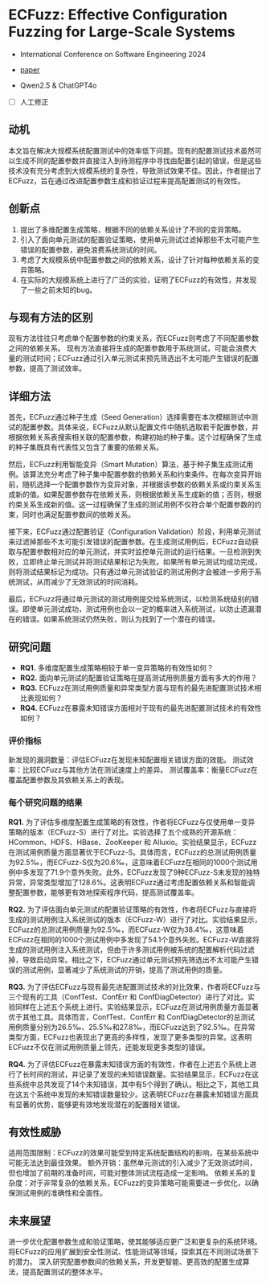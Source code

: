 # ECFuzz: Effective Configuration Fuzzing for Large-Scale Systems

- International Conference on Software Engineering 2024

- [paper](https://scholar.archive.org/work/dtrtgvjslbbajkm4habanqugdq/access/wayback/https://dl.acm.org/doi/pdf/10.1145/3597503.3623315)

- Qwen2.5 & ChatGPT4o

- [ ] 人工修正

## 动机

本文旨在解决大规模系统配置测试中的效率低下问题。现有的配置测试技术虽然可以生成不同的配置参数并直接注入到待测程序中寻找由配置引起的错误，但是这些技术没有充分考虑到大规模系统的复杂性，导致测试效果不佳。因此，作者提出了ECFuzz，旨在通过改进配置参数生成和验证过程来提高配置测试的有效性。

## 创新点

1. 提出了多维配置生成策略，根据不同的依赖关系设计了不同的变异策略。
2. 引入了面向单元测试的配置验证策略，使用单元测试过滤掉那些不太可能产生错误的配置参数，避免浪费系统测试的时间。
3. 考虑了大规模系统中配置参数之间的依赖关系，设计了针对每种依赖关系的变异策略。
4. 在实际的大规模系统上进行了广泛的实验，证明了ECFuzz的有效性，并发现了一些之前未知的bug。

## 与现有方法的区别

现有方法往往只考虑单个配置参数的约束关系，而ECFuzz则考虑了不同配置参数之间的依赖关系。
现有方法直接将生成的配置参数用于系统测试，可能会浪费大量的测试时间；ECFuzz通过引入单元测试来预先筛选出不太可能产生错误的配置参数，提高了测试效率。

## 详细方法

首先，ECFuzz通过种子生成（Seed Generation）选择需要在本次模糊测试中测试的配置参数。具体来说，ECFuzz从默认配置文件中随机选取若干配置参数，并根据依赖关系表搜索相关联的配置参数，构建初始的种子集。这个过程确保了生成的种子集既具有代表性又包含了重要的依赖关系。

然后，ECFuzz利用智能变异（Smart Mutation）算法，基于种子集生成测试用例。该算法充分考虑了种子集中配置参数的依赖关系和约束条件。在每次变异开始前，随机选择一个配置参数作为变异对象，并根据该参数的依赖关系或约束关系生成新的值。如果配置参数存在依赖关系，则根据依赖关系生成新的值；否则，根据约束关系生成新的值。这一过程确保了生成的测试用例不仅符合单个配置参数的约束，同时也满足配置参数间的依赖关系。

接下来，ECFuzz通过配置验证（Configuration Validation）阶段，利用单元测试来过滤掉那些不太可能引发错误的配置参数。在生成测试用例后，ECFuzz自动获取与配置参数相对应的单元测试，并实时监控单元测试的运行结果。一旦检测到失败，立即终止单元测试并将测试结果标记为失败。如果所有单元测试均成功完成，则将测试结果标记为成功。只有通过单元测试验证的测试用例才会被进一步用于系统测试，从而减少了无效测试的时间消耗。

最后，ECFuzz将通过单元测试的测试用例提交给系统测试，以检测系统级别的错误。即使单元测试成功，测试用例也会以一定的概率进入系统测试，以防止遗漏潜在的错误。如果系统测试仍然失败，则认为找到了一个潜在的错误。

## 研究问题

- **RQ1.** 多维度配置生成策略相较于单一变异策略的有效性如何？
- **RQ2.** 面向单元测试的配置验证策略在提高测试用例质量方面有多大的作用？
- **RQ3.** ECFuzz在测试用例质量和异常类型方面与现有的最先进配置测试技术相比表现如何？
- **RQ4.** ECFuzz在暴露未知错误方面相对于现有的最先进配置测试技术的有效性如何？

### 评价指标

新发现的漏洞数量：评估ECFuzz在发现未知配置相关错误方面的效能。
测试效率：比较ECFuzz与其他方法在测试速度上的差异。
测试覆盖率：衡量ECFuzz在覆盖配置参数及其依赖关系上的表现。

### 每个研究问题的结果

**RQ1.** 为了评估多维度配置生成策略的有效性，作者将ECFuzz与仅使用单一变异策略的版本（ECFuzz-S）进行了对比。实验选择了五个成熟的开源系统：HCommon、HDFS、HBase、ZooKeeper 和 Alluxio。实验结果显示，ECFuzz在测试用例质量方面显著优于ECFuzz-S。具体而言，ECFuzz的总测试用例质量为92.5‰，而ECFuzz-S仅为20.6‰，这意味着ECFuzz在相同的1000个测试用例中多发现了71.9个意外失败。此外，ECFuzz发现了9种ECFuzz-S未发现的独特异常，异常类型增加了128.6%。这表明ECFuzz通过考虑配置依赖关系和智能调整配置参数，能够更有效地探索程序代码，提高测试覆盖率。

**RQ2.** 为了评估面向单元测试的配置验证策略的有效性，作者将ECFuzz与直接将生成的测试用例注入系统测试的版本（ECFuzz-W）进行了对比。实验结果显示，ECFuzz的总测试用例质量为92.5‰，而ECFuzz-W仅为38.4‰，这意味着ECFuzz在相同的1000个测试用例中多发现了54.1个意外失败。ECFuzz-W直接将生成的测试用例注入系统测试，但由于许多测试用例被系统的配置解析代码过滤掉，导致启动异常。相比之下，ECFuzz通过单元测试预先筛选出不太可能产生错误的测试用例，显著减少了系统测试的开销，提高了测试用例的质量。

**RQ3.** 为了评估ECFuzz与现有最先进配置测试技术的对比效果，作者将ECFuzz与三个现有的工具（ConfTest、ConfErr 和 ConfDiagDetector）进行了对比。实验同样在上述五个系统上进行。实验结果显示，ECFuzz在测试用例质量方面显著优于其他工具。具体而言，ConfTest、ConfErr 和 ConfDiagDetector的总测试用例质量分别为26.5‰、25.5‰和27.8‰，而ECFuzz达到了92.5‰。在异常类型方面，ECFuzz也表现出了更高的多样性，发现了更多类型的异常。这表明ECFuzz不仅在测试用例质量上领先，还能发现更多类型的错误。

**RQ4.** 为了评估ECFuzz在暴露未知错误方面的有效性，作者在上述五个系统上进行了长时间的测试，并记录了发现的未知错误数量。实验结果显示，ECFuzz在这些系统中总共发现了14个未知错误，其中有5个得到了确认。相比之下，其他工具在这五个系统中发现的未知错误数量较少。这表明ECFuzz在暴露未知错误方面具有显著的优势，能够更有效地发现潜在的配置相关错误。

## 有效性威胁

适用范围限制：ECFuzz的效果可能受到特定系统配置结构的影响，在某些系统中可能无法达到最佳效果。
额外开销：虽然单元测试的引入减少了无效测试时间，但也增加了前期的准备时间，可能对整体测试流程造成一定影响。
依赖关系的复杂度：对于非常复杂的依赖关系，ECFuzz的变异策略可能需要进一步优化，以确保测试用例的准确性和全面性。

## 未来展望

进一步优化配置参数生成和验证策略，使其能够适应更广泛和更复杂的系统环境。
将ECFuzz的应用扩展到安全性测试、性能测试等领域，探索其在不同测试场景下的潜力。
深入研究配置参数间的依赖关系，开发更智能、更高效的配置生成算法，提高配置测试的整体水平。